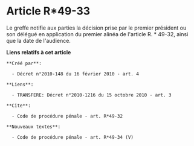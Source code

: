 # Article R*49-33

Le greffe notifie aux parties la décision prise par le premier président ou son délégué en application du premier alinéa de
l'article R. * 49-32, ainsi que la date de l'audience.

**Liens relatifs à cet article**

	**Créé par**:

	  - Décret n°2010-148 du 16 février 2010 - art. 4

	**Liens**:

	  - TRANSFERE: Décret n°2010-1216 du 15 octobre 2010 - art. 3

	**Cite**:

	  - Code de procédure pénale - art. R*49-32

	**Nouveaux textes**:

	  - Code de procédure pénale - art. R*49-34 (V)
